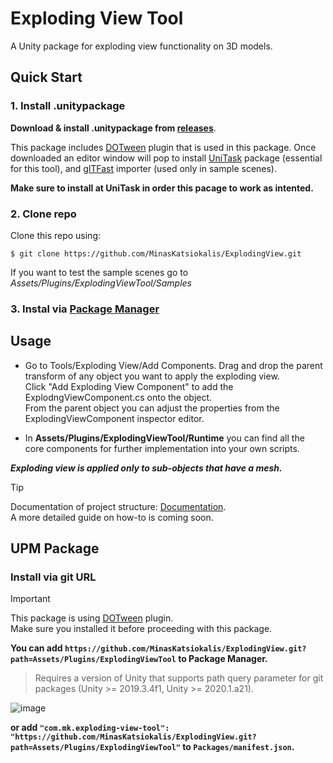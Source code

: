 # Exploding View Tool
A Unity package for exploding view functionality on 3D models.

## Quick Start
### 1. Install .unitypackage
**Download & install .unitypackage from [releases](https://github.com/MinasKatsiokalis/ExplodingView/releases)**.

This package includes [DOTween](https://assetstore.unity.com/packages/tools/animation/dotween-hotween-v2-27676#description) plugin that is used in this package.
Once downloaded an editor window will pop to install [UniTask](https://github.com/Cysharp/UniTask) package (essential for this tool), 
and [glTFast](https://docs.unity3d.com/Packages/com.unity.cloud.gltfast@6.4/manual/index.html) importer (used only in sample scenes).

**Make sure to install at UniTask in order this pacage to work as intented.**

### 2. Clone repo
Clone this repo using: 
```
$ git clone https://github.com/MinasKatsiokalis/ExplodingView.git
```
If you want to test the sample scenes go to *Assets/Plugins/ExplodingViewTool/Samples*

### 3. Instal via [Package Manager](https://github.com/MinasKatsiokalis/ExplodingView/edit/main/README.md#install-via-git-url) 

## Usage

- Go to Tools/Exploding View/Add Components. Drag and drop the parent transform of any object you want to apply the exploding view.<br>
Click "Add Exploding View Component" to add the ExplodngViewComponent.cs onto the object.<br>
From the parent object you can adjust the properties from the ExplodingViewComponent inspector editor.<br>

- In **Assets/Plugins/ExplodingViewTool/Runtime** you can find all the core components for further implementation into your own scripts.


***Exploding view is applied only to sub-objects that have a mesh.***

> [!TIP]
> Documentation of project structure: [Documentation](https://minaskatsiokalis.github.io/exploding-view/documentation/html/index.html). <br>
> A more detailed guide on how-to is coming soon.

## UPM Package
### Install via git URL

> [!IMPORTANT]
> This package is using [DOTween](https://assetstore.unity.com/packages/tools/animation/dotween-hotween-v2-27676#description) plugin.<br>
> Make sure you installed it before proceeding with this package.

**You can add `https://github.com/MinasKatsiokalis/ExplodingView.git?path=Assets/Plugins/ExplodingViewTool` to Package Manager.**
> Requires a version of Unity that supports path query parameter for git packages (Unity >= 2019.3.4f1, Unity >= 2020.1.a21).

![image](https://user-images.githubusercontent.com/46207/79450714-3aadd100-8020-11ea-8aae-b8d87fc4d7be.png)

**or add `"com.mk.exploding-view-tool": "https://github.com/MinasKatsiokalis/ExplodingView.git?path=Assets/Plugins/ExplodingViewTool"` to `Packages/manifest.json`.**
